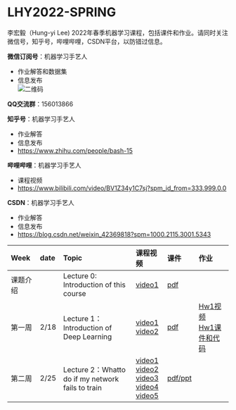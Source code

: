# LHY2022-SPRING
李宏毅（Hung-yi Lee) 2022年春季机器学习课程，包括课件和作业。请同时关注微信号，知乎号，哔哩哔哩，CSDN平台，以防错过信息。

**微信订阅号**：机器学习手艺人  
 * 作业解答和数据集
 * 信息发布  
![二维码](https://user-images.githubusercontent.com/13679904/153817467-434bc321-e6c2-471a-9a99-29e728fd5740.jpg)

**QQ交流群**：156013866

**知乎号**：机器学习手艺人  
 * 作业解答
 * 信息发布
 * https://www.zhihu.com/people/bash-15

**哔哩哔哩**：机器学习手艺人  
 * 课程视频
 * https://www.bilibili.com/video/BV1Z34y1C7sj?spm_id_from=333.999.0.0

**CSDN**：机器学习手艺人  
 * 作业解答
 * 信息发布
 * https://blog.csdn.net/weixin_42369818?spm=1000.2115.3001.5343


|Week|date|Topic|课程视频|课件|作业|
|:--|:--|:--|:--|:--|:--|
|课题介绍| |Lecture 0: Introduction of this course | [video1](https://www.bilibili.com/video/BV1Z34y1C7sj?p=1)|[pdf](Lecture0)|
|第一周|2/18|Lecture 1：Introduction of <br> Deep Learning |[video1](https://www.bilibili.com/video/BV1Z34y1C7sj?p=2) <br> [video2](https://www.bilibili.com/video/BV1Z34y1C7sj?p=3)|[pdf](Lecture1)|[Hw1视频](https://www.bilibili.com/video/BV1Z34y1C7sj?p=4) <br> [Hw1课件和代码](Hw1)|
|第二周|2/25|Lecture 2：Whatto do if my network <br>fails to train |[video1](https://www.bilibili.com/video/BV1Z34y1C7sj?p=8) <br> [video2](https://www.bilibili.com/video/BV1Z34y1C7sj?p=9) <br> [video3](https://www.bilibili.com/video/BV1Z34y1C7sj?p=10) <br> [video4](https://www.bilibili.com/video/BV1Z34y1C7sj?p=11) <br> [video5](https://www.bilibili.com/video/BV1Z34y1C7sj?p=12)|[pdf/ppt](Lecture2)||
